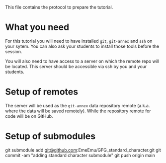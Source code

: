 This file contains the protocol to prepare the tutorial.

# What you need

For this tutorial you will need to have installed `git`, `git-annex` and `ssh` on your sytem. You can also ask your students to install those tools before the session.

You will also need to have access to a server on which the remote repo will be located. This server should be accessible via ssh by you and your students.


# Setup of remotes

The server will be used as the `git-annex` data repository remote (a.k.a. where the data will be saved remotely). While the repository remote for code will be on GitHub.








# Setup of submodules
git submodule add git@github.com:EmeEmu/GFG_standard_character.git
git commit -am "adding standard character submodule"
git push origin main
